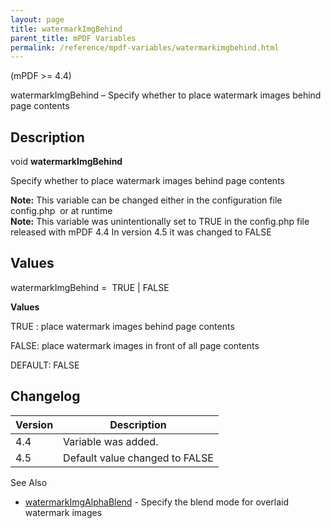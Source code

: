 ```yaml
---
layout: page
title: watermarkImgBehind
parent_title: mPDF Variables
permalink: /reference/mpdf-variables/watermarkimgbehind.html
---
```


<div id="bpmbook" class="bpmbook" style="direction:ltr;">
<div class="topic_user_field">
<div id="U0">
<p>(mPDF &gt;= 4.4)</p>
<p>watermarkImgBehind – Specify whether to place watermark images behind page contents</p>
<h2>Description</h2>

<div class="alert alert-info" role="alert">void <b>watermarkImgBehind</b></div>
<p>Specify whether to place watermark images behind page contents</p>

<div class="alert alert-info" role="alert"><b>Note:</b> This variable can be changed either in the configuration file <span class="filename">config.php</span>&nbsp; or at runtime</div>

<div class="alert alert-info" role="alert"><b>Note:</b> This variable was unintentionally set to <span class="smallblock">TRUE</span> in the <span class="filename">config.php</span> file released with mPDF 4.4 In version 4.5 it was changed to <span class="smallblock">FALSE</span></div>
<h2>Values</h2>
<p class="manual_param_dt"><span class="parameter">watermarkImgBehind</span> =&nbsp; <span class="smallblock">TRUE </span>| <span class="smallblock">FALSE</span></p>
<p class="manual_param_dd"><b>Values</b>

<span class="smallblock">TRUE </span>: place watermark images behind page contents

<span class="smallblock">FALSE</span>: place watermark images in front of all page contents

<span class="smallblock">DEFAULT</span>: <span class="smallblock">FALSE</span></p>
<h2>Changelog</h2>
<table class="bpmTopic"> <thead>
<tr> <th>Version</th><th>Description</th> </tr>
</thead> <tbody>
<tr>
<td>4.4</td>
<td>Variable was added.</td>
</tr>
<tr>
<td>4.5</td>
<td>Default value changed to <span class="smallblock">FALSE</span></td>
</tr>
</tbody> </table>
<p>See Also</p>
<ul>
<li class="manual_boxlist"><a href="/reference/mpdf-variables/watermarkimgalphablend.html">watermarkImgAlphaBlend</a> - Specify the blend mode for overlaid watermark images</li>
</ul>
<p>&nbsp;</p>
</div>
</div>

